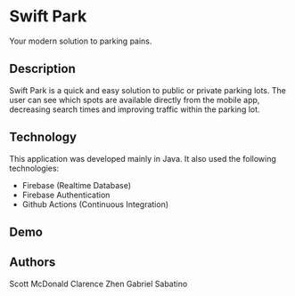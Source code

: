 # Swift Park

Your modern solution to parking pains.

## Description

Swift Park is a quick and easy solution to public or private parking lots. The user can see which spots are available directly from the mobile app, decreasing search times and improving traffic within the parking lot. 

## Technology

This application was developed mainly in Java. It also used the following technologies:
- Firebase (Realtime Database)
- Firebase Authentication
- Github Actions (Continuous Integration)


## Demo




## Authors

Scott McDonald
Clarence Zhen
Gabriel Sabatino




